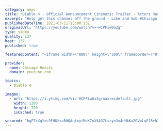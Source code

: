 ```yaml
---
category: news
title: "Diablo 4 - Official Announcement Cinematic Trailer - Actors React"
excerpt: "Help get this channel off the ground - Like and Sub #Chicago #Blind #React."
publishedDateTime: 2021-03-11T15:00:13Z
originalUrl: "https://youtube.com/watch?v=-HCPFiw0a2g"
type: video
quality: 137
heat: 137
published: true

featuredContent: "<iframe width=\"800\" height=\"500\" frameborder=\"0\" src=\"https://www.youtube.com/embed/-HCPFiw0a2g\" allow=\"accelerometer; autoplay; encrypted-media; gyroscope; picture-in-picture\" allowfullscreen></iframe>"

provider:
  name: Chicago Reacts
  domain: youtube.com

topics:
  - Diablo 4

images:
  - url: "https://i.ytimg.com/vi/-HCPFiw0a2g/maxresdefault.jpg"
    width: 1280
    height: 720
    isCached: true

secured: "hgETiXqYxs9EHUXxzRHQAqtxytMoK7mX54O7Lvzyn3m4nNkKxZGVxLqFfR+h3vdYMAvDk43/7UzT7phxsNVfBvWXHvB6E86a5BvZNvKC7DOC0ivP9IKv0nw7wApEKRJsfKXwe9I2OBQ3uyM3CpcmM8WBEy9NYCu8D+PpfDJxvWPBT8U9j+owhZShk5ekj6/e/weK+TVsGvlEjg7Y/hxgmmNThGzh+z2LuwhnaJd/2k35ZxgKujMKS4JZPUdZzMztSnSTZboRpDeDWobFW7sC02vvL6GLeOZkwRSR2ohqj6Tg63346CS34eZK13SQH7usGY8Mb4+b3R9hkL9gco5nIADaxG9x+71jtcpXtzljv1xrUpehKjIGAsW3o1T4+daNMV1W9jJIBrCH6hVBSeYsKlFj8B3WzObXfT3dEkliAWvp0rjMpaW7cWOFGuN4D8uF;+bSebHUB0L7uWVWV8D8Jnw=="
---
```


